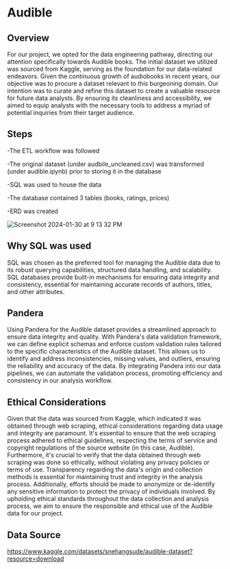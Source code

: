 # Audible

## Overview
For our project, we opted for the data engineering pathway, directing our attention specifically towards Audible books. The initial dataset we utilized was sourced from Kaggle, serving as the foundation for our data-related endeavors. Given the continuous growth of audiobooks in recent years, our objective was to procure a dataset relevant to this burgeoning domain. Our intention was to curate and refine this dataset to create a valuable resource for future data analysts. By ensuring its cleanliness and accessibility, we aimed to equip analysts with the necessary tools to address a myriad of potential inquiries from their target audience.


## Steps
-The ETL workflow was followed

-The original dataset (under audbile_uncleaned.csv) was transformed (under audible.ipynb) prior to storing it in the database

-SQL was used to house the data

-The database contained 3 tables (books, ratings, prices) 

-ERD was created


![Screenshot 2024-01-30 at 9 13 32 PM](https://github.com/guoya35/Audible/assets/141586099/48d840b8-5bfb-4181-8ba1-2d9f3ca5046b)


## Why SQL was used
SQL was chosen as the preferred tool for managing the Audible data due to its robust querying capabilities, structured data handling, and scalability. SQL databases provide built-in mechanisms for ensuring data integrity and consistency, essential for maintaining accurate records of authors, titles, and other attributes.

## Pandera
Using Pandera for the Audible dataset provides a streamlined approach to ensure data integrity and quality. With Pandera's data validation framework, we can define explicit schemas and enforce custom validation rules tailored to the specific characteristics of the Audible dataset. This allows us to identify and address inconsistencies, missing values, and outliers, ensuring the reliability and accuracy of the data. By integrating Pandera into our data pipelines, we can automate the validation process, promoting efficiency and consistency in our analysis workflow.

## Ethical Considerations
Given that the data was sourced from Kaggle, which indicated it was obtained through web scraping, ethical considerations regarding data usage and integrity are paramount. It's essential to ensure that the web scraping process adhered to ethical guidelines, respecting the terms of service and copyright regulations of the source website (in this case, Audible). Furthermore, it's crucial to verify that the data obtained through web scraping was done so ethically, without violating any privacy policies or terms of use. Transparency regarding the data's origin and collection methods is essential for maintaining trust and integrity in the analysis process. Additionally, efforts should be made to anonymize or de-identify any sensitive information to protect the privacy of individuals involved. By upholding ethical standards throughout the data collection and analysis process, we aim to ensure the responsible and ethical use of the Audible data for our project.


## Data Source
https://www.kaggle.com/datasets/snehangsude/audible-dataset?resource=download
